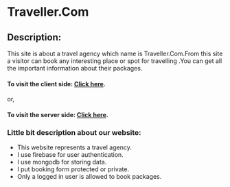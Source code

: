 # Traveller.Com

## Description:

<p>
This site is about a travel agency which name is Traveller.Com.From this site a visitor can book any interesting place or spot for travelling .You can get all the important information about their packages.
<p>

#### To visit the client side: [Click here](https://traveller-dotcom.web.app/).

or,

#### To visit the server side: [Click here](https://traveller-dotcom.web.app/).

### Little bit description about our website:

<ul>
    <li>This website represents a travel agency.</li>
    <li>I use firebase for user authentication.</li>
    <li>I use mongodb for storing data.</li>
    <li>I put booking form protected or private.</li>
    <li>Only a logged in user is allowed to book packages.</li>
</ul>
